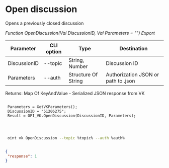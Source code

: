 ﻿---
sidebar_position: 3
---

# Open discussion
 Opens a previously closed discussion


*Function OpenDiscussion(Val DiscussionID, Val Parameters = "") Export*

 | Parameter | CLI option | Type | Destination |
 |-|-|-|-|
 | DiscussionID | --topic | String, Number | Discussion ID |
 | Parameters | --auth | Structure Of String | Authorization JSON or path to .json |

 
 Returns: Map Of KeyAndValue - Serialized JSON response from VK

```bsl title="Code example"
	
 Parameters = GetVKParameters();
 DiscussionID = "51206275";
 Result = OPI_VK.OpenDiscussion(DiscussionID, Parameters);
 
	
```

```sh title="CLI command example"
 
 oint vk OpenDiscussion --topic %topic% --auth %auth%


```


```json title="Result"

{
 "response": 1
}

```
